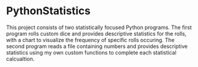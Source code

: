 # PythonStatistics
This project consists of two statistically focused Python programs.
The first program rolls custom dice and provides descriptive statistics for the rolls, with a chart to visualize the frequency of specific rolls occuring.
The second program reads a file containing numbers and provides descriptive statistics using my own custom functions to complete each statistical calcualtion.
